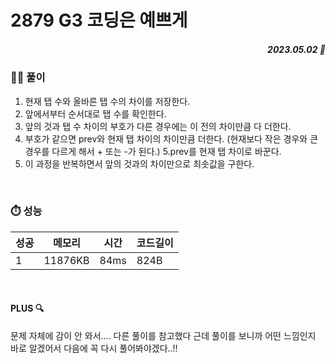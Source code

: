 # 2879 G3 코딩은 예쁘게
##### <p align="right"> 2023.05.02 📆 </p> 

### 👩‍🏫 풀이
1. 현재 탭 수와 올바른 탭 수의 차이를 저장한다.
2. 앞에서부터 순서대로 탭 수를 확인한다.
3. 앞의 것과 탭 수 차이의 부호가 다른 경우에는 이 전의 차이만큼 다 더한다.
4. 부호가 같으면 prev와 현재 탭 차이의 차이만큼 더한다. 
(현재보다 작은 경우와 큰 경우를 다르게 해서 + 또는 -가 된다.)
5.prev를 현재 탭 차이로 바꾼다.
6. 이 과정을 반복하면서 앞의 것과의 차이만으로 최솟값을 구한다.


<br>

### ⏱️ 성능
<!-- 테이블 -->
성공 |메모리 | 시간 | 코드길이
---|---|---|---|
1|11876KB|84ms|824B

<br>

#### PLUS 🔍
문제 자체에 감이 안 와서.... 다른 풀이를 참고했다
근데 풀이를 보니까 어떤 느낌인지 바로 알겠어서 다음에 꼭 다시 풀어봐야겠다..!!
